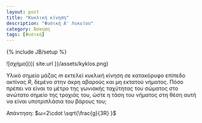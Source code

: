 ```yaml
---
layout: post
title: "Κυκλική κίνηση"
description: "Φυσική Α' Λυκείου"
category: Άσκηση
tags: [Φυσική]
---
```

{% include JB/setup %}




![σχήμα]({{ site.url }}/assets/kyklos.png) 

Υλικό σημείο μάζας $m$ εκτελεί κυκλική κίνηση σε κατακόρυφο επίπεδο ακτίνας $R$, δεμένο στην άκρη αβαρούς και μη εκτατού νήματος. Πόσο πρέπει να είναι το μέτρο της γωνιακής ταχύτητας του σώματος στο ανώτατο σημείο της τροχιάς του, ώστε η τάση του νήματος στη θέση αυτή να είναι υποτριπλάσια του βάρους του;

Απάντηση: $ω=2\cdot \sqrt{\frac{g}{3R} }$